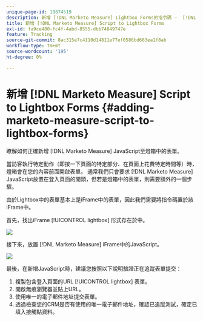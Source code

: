 ```yaml
---
unique-page-id: 18874519
description: 新增 [!DNL Marketo Measure] Lightbox Forms的指令碼 —  [!DNL Marketo Measure]  — 產品檔案
title: 新增 [!DNL Marketo Measure] Script to Lightbox Forms
exl-id: fa9ce480-fc4f-4abd-8555-dbb74849747e
feature: Tracking
source-git-commit: 8ac315e7c4110d14811e77ef0586bd663ea1f8ab
workflow-type: tm+mt
source-wordcount: '195'
ht-degree: 0%

---
```


# 新增 [!DNL Marketo Measure] Script to Lightbox Forms {#adding-marketo-measure-script-to-lightbox-forms}

瞭解如何正確新增 [!DNL Marketo Measure] JavaScript至燈箱中的表單。

當訪客執行特定動作（即按一下頁面的特定部分、在頁面上花費特定時間等）時，燈箱會在您的內容前面開啟表單。 通常我們只會要求 [!DNL Marketo Measure] JavaScript放置在登入頁面的開頭，但若是燈箱中的表單，則需要額外的一個步驟。

由於Lightbox中的表單基本上是iFrame中的表單，因此我們需要將指令碼置於該iFrame中。

首先，找出iFrame [!UICONTROL lightbox] 形式存在於中。

![](assets/1.png)

接下來，放置 [!DNL Marketo Measure] iFrame中的JavaScript。

![](assets/2.png)

最後，在新增JavaScript時，建議您按照以下說明驗證正在追蹤表單提交：

1. 複製包含登入頁面的URL [!UICONTROL lightbox] 表單。
1. 開啟無痕瀏覽器並貼上URL。
1. 使用唯一的電子郵件地址提交表單。
1. 透過檢查您的CRM是否有使用的唯一電子郵件地址，確認已追蹤測試，確定已填入接觸點資料。
